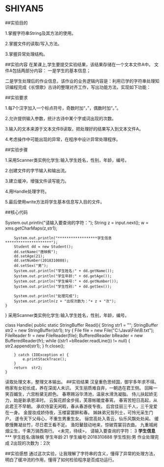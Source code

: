 # SHIYAN5
##实验目的

1.掌握字符串String及其方法的使用。

2.掌握文件的读取/写入方法。

3.掌握异常处理结构。

##实验内容
在某课上,学生要提交实验结果，该结果存储在一个文本文件A中。
文件A包括两部分内容：
一是学生的基本信息；

二是学生处理后的作业信息，该作业的业务逻辑内容是：利用已学的字符串处理知识编程完成《长恨歌》古诗的整理对齐工作，写出功能方法，实现如下功能：

##实验要求

1.每7个汉字加入一个标点符号，奇数时加“，”，偶数时加“。”。

2.允许提供输入参数，统计古诗中某个字或词出现的次数。

3.输入的文本来源于文本文件B读取，把处理好的结果写入到文本文件A。

4.考虑操作中可能出现的异常，在程序中设计异常处理程序。

##实验步骤

1.采用Scanner类实例化学生:输入学生姓名，性别，年龄，编号。

2.创建文件的字节输入和输出流。

3.建立缓冲，增强文件读写能力。

4.用Handle处理字符。

5.最后使用write方法将学生基本信息写入目的文件。

##核心代码

 System.out.println("请输入要查询的字符：");
        String z = input.next();
        w = xms.getCharMaps(z,str1);

        System.out.println("******************学生信息*********************");
        Student dd = new Student();
        dd.setName("唐映枫");
        dd.setAge(21);
        dd.setNumber(2018310888);
        dd.setSex("男");
        System.out.println("学生姓名:" + dd.getName());
        System.out.println("学生年龄:" + dd.getAge());
        System.out.println("学生编号:" + dd.getNumber());
        System.out.println("学生性别:" + dd.getSex());

        System.out.println("处理完成");
        System.out.println(z + "出现次数为："+ z + "次");
    }
}
采用Scanner类实例化学生:输入学生姓名，性别，年龄，编号。

class Handle{
    public static StringBuffer Read(){
        String str1 = "";
        StringBuffer str2 = new StringBuffer(str1);
        try {
            File file = new File("C:\\Java\\File\\B.txt");
            FileReader fr = new FileReader(file);
            BufferedReader bReader = new BufferedReader(fr);
            while ((str1 =bReader.readLine()) != null) {
                str2.append(str1);
            }
            fr.close();


        } catch (IOException e) {
            e.printStackTrace();
        }
        return  str2;
    }
读取处理文本，整理文本输出。
##实验结果
汉皇重色思倾国，御宇多年求不得。
杨家有女初长成，养在深闺人未识。
天生丽质难自弃，一朝选在君王侧。
回眸一笑百媚生，六宫粉黛无颜色。
春寒赐浴华清池，温泉水滑洗凝脂。
侍儿扶起娇无力，始是新承恩泽时。
云鬓花颜金步摇，芙蓉帐暖度春宵。
春宵苦短日高起，从此君王不早朝。
承欢侍宴无闲暇，春从春游夜专夜。
后宫佳丽三千人，三千宠爱在一身。
金屋妆成娇侍夜，玉楼宴罢醉和春。
姊妹弟兄皆列士，可怜光采生门户。
遂令天下父母心，不重生男重生女。
骊宫高处入青云，仙乐风飘处处闻。
缓歌慢舞凝丝竹，尽日君王看不足。
渔阳鼙鼓动地来，惊破霓裳羽衣曲。
九重城阙烟尘生，千乘万骑西南行。
<未完，待续>，
请输入要查询的字符：
3
******************学生信息*********************
学生姓名:唐映枫
学生年龄:21
学生编号:2018310888
学生性别:男
作业处理完成
2出现的次数为：2次

##实验感想
通过这次实验，让我理解了字符串的含义，懂得了异常的处理方法，明白了缓冲流的作用，懂得了如何检验程序是否成功运行。
